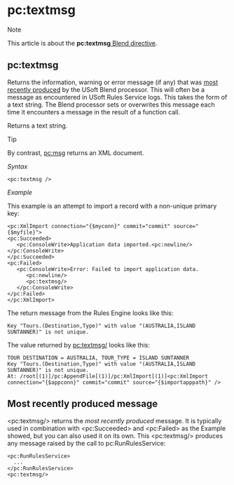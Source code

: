 # pc:textmsg



> [!NOTE]
> This article is about the **pc:textmsg**[ Blend directive](/docs/Repositories/Blend%20directives).

## **pc:textmsg**

Returns the information, warning or error message (if any) that was [most recently produced](#Most+recently+produced+message) by the USoft Blend processor. This will often be a message as encountered in USoft Rules Service logs. This takes the form of a text string. The Blend processor sets or overwrites this message each time it encounters a message in the result of a function call.

Returns a text string.

> [!TIP]
> By contrast, [pc:msg](/docs/Repositories/Blend%20directives/pcmsg.md) returns an XML document.

*Syntax*

```language-xml
<pc:textmsg />
```

*Example*

This example is an attempt to import a record with a non-unique primary key:

```language-xml><pc:textmsg
<pc:XmlImport connection="{$myconn}" commit="commit" source="{$myfile}">
<pc:Succeeded>
   <pc:ConsoleWrite>Application data imported.<pc:newline/></pc:ConsoleWrite>
</pc:Succeeded>
<pc:Failed>
   <pc:ConsoleWrite>Error: Failed to import application data.
      <pc:newline/>
      <pc:textmsg/>
   </pc:ConsoleWrite>
</pc:Failed>
</pc:XmlImport>  
```

The return message from the Rules Engine looks like this:

```
Key "Tours.(Destination,Type)" with value "(AUSTRALIA,ISLAND SUNTANNER)" is not unique.
```

The value returned by <pc:textmsg/> looks like this:

```
TOUR DESTINATION = AUSTRALIA, TOUR_TYPE = ISLAND SUNTANNER
Key "Tours.(Destination,Type)" with value "(AUSTRALIA,ISLAND SUNTANNER)" is not unique.
At: /root[(1)]/pc:AppendFile[(1)]/pc:XmlImport[(1)]<pc:XmlImport connection="{$appconn}" commit="commit" source="{$importapppath}" />
```

## Most recently produced message

\<pc:textmsg/> returns the *most recently produced* message. It is typically used in combination with \<pc:Succeeded> and \<pc:Failed> as the Example showed, but you can also used it on its own. This \<pc:textmsg/> produces any message raised by the call to pc:RunRulesService:

```language-xml
<pc:RunRulesService>
  ...
</pc:RunRulesService>
<pc:textmsg/>
```

 